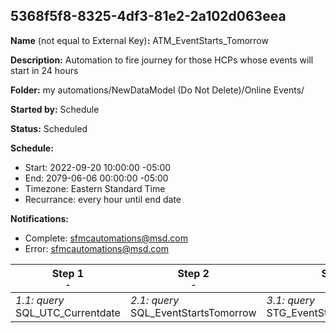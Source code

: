 ## 5368f5f8-8325-4df3-81e2-2a102d063eea

**Name** (not equal to External Key)**:** ATM_EventStarts_Tomorrow

**Description:** Automation to fire journey for those HCPs whose events will start in 24 hours

**Folder:** my automations/NewDataModel (Do Not Delete)/Online Events/

**Started by:** Schedule

**Status:** Scheduled

**Schedule:**

* Start: 2022-09-20 10:00:00 -05:00
* End: 2079-06-06 00:00:00 -05:00
* Timezone: Eastern Standard Time
* Recurrance: every hour until end date

**Notifications:**

* Complete: sfmcautomations@msd.com
* Error: sfmcautomations@msd.com

| Step 1<br>_<small>-</small>_ | Step 2<br>_<small>-</small>_ | Step 3<br>_<small>-</small>_ |
| --- | --- | --- |
| _1.1: query_<br>SQL_UTC_Currentdate | _2.1: query_<br>SQL_EventStartsTomorrow | _3.1: query_<br>STG_EventStartsNow_Dummy |
